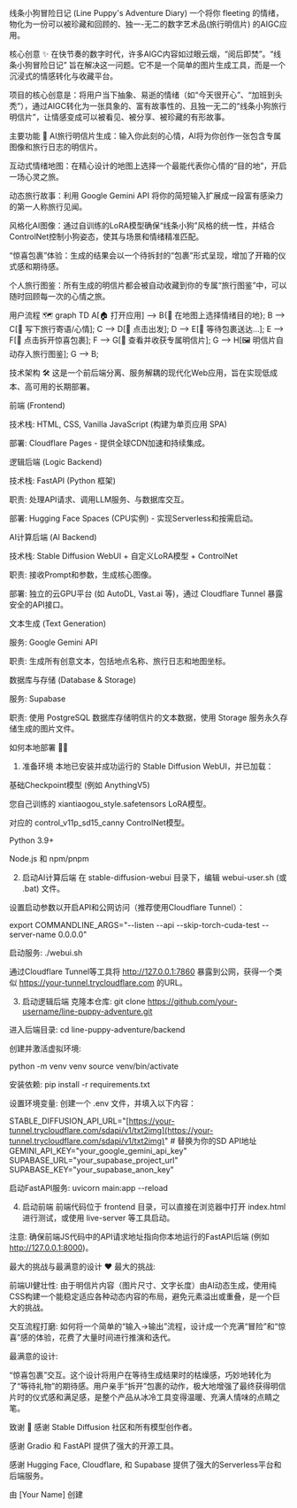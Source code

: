 线条小狗冒险日记 (Line Puppy's Adventure Diary)
一个将你 fleeting 的情绪，物化为一份可以被珍藏和回顾的、独一-无二的数字艺术品(旅行明信片) 的AIGC应用。

 <!-- 替换为您的Hugging Face Space链接 -->

<!-- 建议您在这里替换为一张应用截图或精美的Banner图 -->

核心创意 ✨
在快节奏的数字时代，许多AIGC内容如过眼云烟，“阅后即焚”。“线条小狗冒险日记” 旨在解决这一问题。它不是一个简单的图片生成工具，而是一个沉浸式的情感转化与收藏平台。

项目的核心创意是：将用户当下抽象、易逝的情绪（如“今天很开心”、“加班到头秃”），通过AIGC转化为一张具象的、富有故事性的、且独一无二的“线条小狗旅行明信片”，让情感变成可以被看见、被分享、被珍藏的有形故事。

主要功能 🚀
AI旅行明信片生成：输入你此刻的心情，AI将为你创作一张包含专属图像和旅行日志的明信片。

互动式情绪地图：在精心设计的地图上选择一个最能代表你心情的“目的地”，开启一场心灵之旅。

动态旅行故事：利用 Google Gemini API 将你的简短输入扩展成一段富有感染力的第一人称旅行见闻。

风格化AI图像：通过自训练的LoRA模型确保“线条小狗”风格的统一性，并结合ControlNet控制小狗姿态，使其与场景和情绪精准匹配。

“惊喜包裹”体验：生成的结果会以一个待拆封的“包裹”形式呈现，增加了开箱的仪式感和期待感。

个人旅行图鉴：所有生成的明信片都会被自动收藏到你的专属“旅行图鉴”中，可以随时回顾每一次的心情之旅。

用户流程 🗺️
graph TD
    A[🏠 打开应用] --> B{📍 在地图上选择情绪目的地};
    B --> C[📝 写下旅行寄语/心情];
    C --> D[🚀 点击出发];
    D --> E[🎁 等待包裹送达...];
    E --> F[🎉 点击拆开惊喜包裹];
    F --> G[💌 查看并收获专属明信片];
    G --> H[🖼️ 明信片自动存入旅行图鉴];
    G --> B;

技术架构 🛠️
这是一个前后端分离、服务解耦的现代化Web应用，旨在实现低成本、高可用的长期部署。

<!-- 建议您在这里替换为一张架构图 -->

前端 (Frontend)

技术栈: HTML, CSS, Vanilla JavaScript (构建为单页应用 SPA)

部署: Cloudflare Pages - 提供全球CDN加速和持续集成。

逻辑后端 (Logic Backend)

技术栈: FastAPI (Python 框架)

职责: 处理API请求、调用LLM服务、与数据库交互。

部署: Hugging Face Spaces (CPU实例) - 实现Serverless和按需启动。

AI计算后端 (AI Backend)

技术栈: Stable Diffusion WebUI + 自定义LoRA模型 + ControlNet

职责: 接收Prompt和参数，生成核心图像。

部署: 独立的云GPU平台 (如 AutoDL, Vast.ai 等)，通过 Cloudflare Tunnel 暴露安全的API接口。

文本生成 (Text Generation)

服务: Google Gemini API

职责: 生成所有创意文本，包括地点名称、旅行日志和地图坐标。

数据库与存储 (Database & Storage)

服务: Supabase

职责: 使用 PostgreSQL 数据库存储明信片的文本数据，使用 Storage 服务永久存储生成的图片文件。

如何本地部署 👨‍💻
1. 准备环境
本地已安装并成功运行的 Stable Diffusion WebUI，并已加载：

基础Checkpoint模型 (例如 AnythingV5)

您自己训练的 xiantiaogou_style.safetensors LoRA模型。

对应的 control_v11p_sd15_canny ControlNet模型。

Python 3.9+

Node.js 和 npm/pnpm

2. 启动AI计算后端
在 stable-diffusion-webui 目录下，编辑 webui-user.sh (或 .bat) 文件。

设置启动参数以开启API和公网访问（推荐使用Cloudflare Tunnel）：

export COMMANDLINE_ARGS="--listen --api --skip-torch-cuda-test --server-name 0.0.0.0"

启动服务: ./webui.sh

通过Cloudflare Tunnel等工具将 http://127.0.0.1:7860 暴露到公网，获得一个类似 https://your-tunnel.trycloudflare.com 的URL。

3. 启动逻辑后端
克隆本仓库: git clone https://github.com/your-username/line-puppy-adventure.git

进入后端目录: cd line-puppy-adventure/backend

创建并激活虚拟环境:

python -m venv venv
source venv/bin/activate

安装依赖: pip install -r requirements.txt

设置环境变量: 创建一个 .env 文件，并填入以下内容：

STABLE_DIFFUSION_API_URL="[https://your-tunnel.trycloudflare.com/sdapi/v1/txt2img](https://your-tunnel.trycloudflare.com/sdapi/v1/txt2img)" # 替换为你的SD API地址
GEMINI_API_KEY="your_google_gemini_api_key"
SUPABASE_URL="your_supabase_project_url"
SUPABASE_KEY="your_supabase_anon_key"

启动FastAPI服务: uvicorn main:app --reload

4. 启动前端
前端代码位于 frontend 目录，可以直接在浏览器中打开 index.html 进行测试，或使用 live-server 等工具启动。

注意: 确保前端JS代码中的API请求地址指向你本地运行的FastAPI后端 (例如 http://127.0.0.1:8000)。

最大的挑战与最满意的设计 ❤️
最大的挑战:

前端UI健壮性: 由于明信片内容（图片尺寸、文字长度）由AI动态生成，使用纯CSS构建一个能稳定适应各种动态内容的布局，避免元素溢出或重叠，是一个巨大的挑战。

交互流程打磨: 如何将一个简单的“输入->输出”流程，设计成一个充满“冒险”和“惊喜”感的体验，花费了大量时间进行推演和迭代。

最满意的设计:

“惊喜包裹”交互。这个设计将用户在等待生成结果时的枯燥感，巧妙地转化为了“等待礼物”的期待感。用户亲手“拆开”包裹的动作，极大地增强了最终获得明信片时的仪式感和满足感，是整个产品从冰冷工具变得温暖、充满人情味的点睛之笔。

致谢 🙏
感谢 Stable Diffusion 社区和所有模型创作者。

感谢 Gradio 和 FastAPI 提供了强大的开源工具。

感谢 Hugging Face, Cloudflare, 和 Supabase 提供了强大的Serverless平台和后端服务。

由 [Your Name] 创建 <!-- 替换为你的名字 -->
